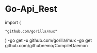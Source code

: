 # Go-Api_Rest
import (
	
	"github.com/gorilla/mux"
)
-go get -u github.com/gorilla/mux
-go get github.com/githubnemo/CompileDaemon
